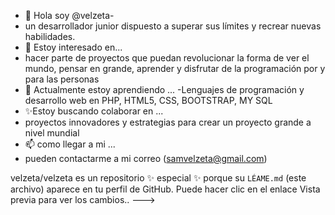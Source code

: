 - 👋 Hola soy @velzeta-
- un desarrollador junior dispuesto a superar sus límites y recrear nuevas habilidades.
- 👀 Estoy interesado en...
- hacer parte de proyectos que puedan revolucionar la forma de ver el mundo, pensar en grande, aprender y disfrutar de la programación por y para las personas 
- 🌱 Actualmente estoy aprendiendo ...
-Lenguajes de programación y desarrollo web en PHP, HTML5, CSS, BOOTSTRAP, MY SQL  
- ✨Estoy buscando colaborar en ...
- proyectos innovadores y estrategias para crear un proyecto grande a nivel mundial		
- 📫 como llegar a mi ...
- pueden contactarme a mi correo (samvelzeta@gmail.com)

velzeta/velzeta es un repositorio ✨ especial ✨ porque su `LÉAME.md` (este archivo) aparece en tu perfil de GitHub.
Puede hacer clic en el enlace Vista previa para ver los cambios..
--->
